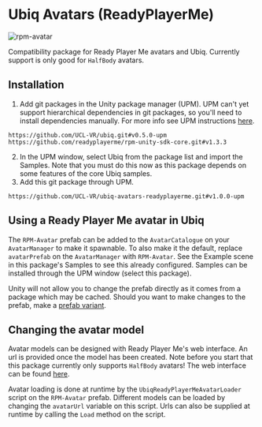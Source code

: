 # Ubiq Avatars (ReadyPlayerMe)

![rpm-avatar](https://github.com/UCL-VR/ubiq-avatars-readyplayerme/assets/33021110/ee4851cd-bf62-4b27-9dd9-4938f2ce87c6)

Compatibility package for Ready Player Me avatars and Ubiq. Currently support is only good for `HalfBody` avatars.

## Installation

1. Add git packages in the Unity package manager (UPM). UPM can't yet support hierarchical dependencies in git packages, so you'll need to install dependencies manually. For more info see UPM instructions [here](https://docs.unity3d.com/Manual/upm-ui-giturl.html).
```
https://github.com/UCL-VR/ubiq.git#v0.5.0-upm
https://github.com/readyplayerme/rpm-unity-sdk-core.git#v1.3.3
```
2. In the UPM window, select Ubiq from the package list and import the Samples. Note that you must do this now as this package depends on some features of the core Ubiq samples.
3. Add this git package through UPM.
```
https://github.com/UCL-VR/ubiq-avatars-readyplayerme.git#v1.0.0-upm
```

## Using a Ready Player Me avatar in Ubiq

The `RPM-Avatar` prefab can be added to the `AvatarCatalogue` on your `AvatarManager` to make it spawnable. To also make it the default, replace `avatarPrefab` on the `AvatarManager` with `RPM-Avatar`. See the Example scene in this package's Samples to see this already configured. Samples can be installed through the UPM window (select this package).

Unity will not allow you to change the prefab directly as it comes from a package which may be cached. Should you want to make changes to the prefab, make a [prefab variant](https://docs.unity3d.com/Manual/PrefabVariants.html).

## Changing the avatar model

Avatar models can be designed with Ready Player Me's web interface. An url is provided once the model has been created. Note before you start that this package currently only supports `HalfBody` avatars! The web interface can be found [here](https://demo.readyplayer.me).

Avatar loading is done at runtime by the `UbiqReadyPlayerMeAvatarLoader` script on the `RPM-Avatar` prefab. Different models can be loaded by changing the `avatarUrl` variable on this script. Urls can also be supplied at runtime by calling the `Load` method on the script.
